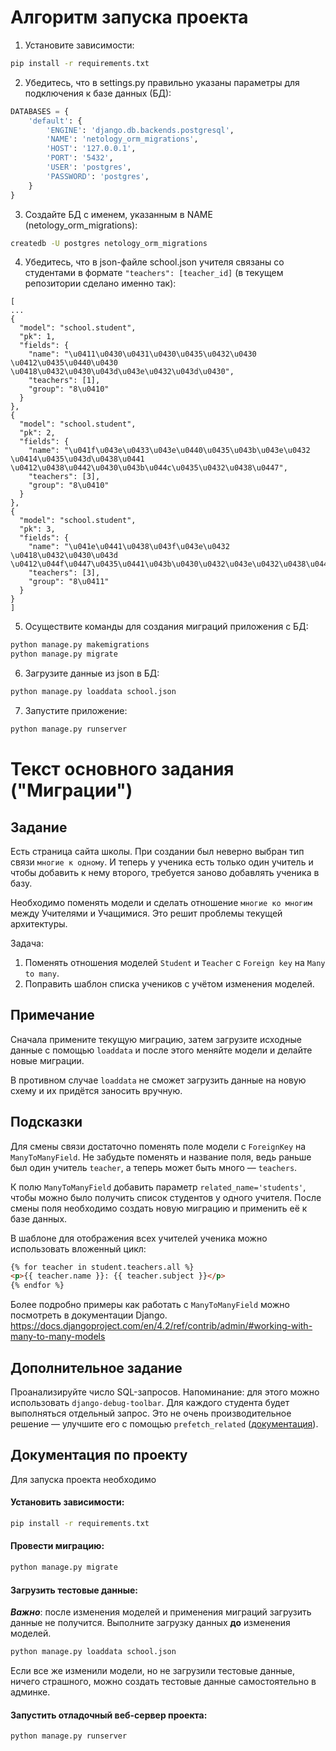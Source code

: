 # Алгоритм запуска проекта

1. Установите зависимости:
```bash
pip install -r requirements.txt
```

2. Убедитесь, что в settings.py правильно указаны параметры для подключения к базе данных (БД):
```python
DATABASES = {
    'default': {
        'ENGINE': 'django.db.backends.postgresql',
        'NAME': 'netology_orm_migrations',
        'HOST': '127.0.0.1',
        'PORT': '5432',
        'USER': 'postgres',
        'PASSWORD': 'postgres',
    }
}
```

3. Создайте БД с именем, указанным в NAME (netology_orm_migrations):
```bash
createdb -U postgres netology_orm_migrations
```

4. Убедитесь, что в json-файле school.json учителя связаны со студентами в формате `"teachers": [teacher_id]` (в текущем репозитории сделано именно так):
```
[
...
{
  "model": "school.student",
  "pk": 1,
  "fields": {
    "name": "\u0411\u0430\u0431\u0430\u0435\u0432\u0430 \u0412\u0435\u0440\u0430 \u0418\u0432\u0430\u043d\u043e\u0432\u043d\u0430",
    "teachers": [1],
    "group": "8\u0410"
  }
},
{
  "model": "school.student",
  "pk": 2,
  "fields": {
    "name": "\u041f\u043e\u0433\u043e\u0440\u0435\u043b\u043e\u0432 \u0414\u0435\u043d\u0438\u0441 \u0412\u0438\u0442\u0430\u043b\u044c\u0435\u0432\u0438\u0447",
    "teachers": [3],
    "group": "8\u0410"
  }
},
{
  "model": "school.student",
  "pk": 3,
  "fields": {
    "name": "\u041e\u0441\u0438\u043f\u043e\u0432 \u0418\u0432\u0430\u043d \u0412\u044f\u0447\u0435\u0441\u043b\u0430\u0432\u043e\u0432\u0438\u0447",
    "teachers": [3],
    "group": "8\u0411"
  }
}
]
```

5. Осуществите команды для создания миграций приложения с БД:
```bash
python manage.py makemigrations
python manage.py migrate
```

6. Загрузите данные из json в БД:
```bash
python manage.py loaddata school.json
```

7. Запустите приложение:
```bash
python manage.py runserver
```

# Текст основного задания ("Миграции")

## Задание

Есть страница сайта школы.
При создании был неверно выбран тип связи `многие к одному`.
И теперь у ученика есть только один учитель и чтобы добавить к нему второго, требуется
заново добавлять ученика в базу.

Необходимо поменять модели и сделать отношение `многие ко многим` между Учителями и Учащимися.
Это решит проблемы текущей архитектуры.

Задача:

1. Поменять отношения моделей `Student` и `Teacher` с `Foreign key` на `Many to many`.
2. Поправить шаблон списка учеников с учётом изменения моделей.

## Примечание

Сначала примените текущую миграцию, затем загрузите исходные данные с помощью `loaddata` и после этого меняйте модели и делайте новые миграции.

В противном случае `loaddata` не сможет загрузить данные на новую схему и их придётся заносить вручную.

## Подсказки

Для смены связи достаточно поменять поле модели с `ForeignKey` на `ManyToManyField`. Не забудьте поменять и название поля, ведь раньше был один учитель `teacher`, а теперь может быть много — `teachers`.

К полю `ManyToManyField` добавить параметр `related_name='students'`, чтобы можно было получить список студентов у одного учителя.
После смены поля необходимо создать новую миграцию и применить её к базе данных.

В шаблоне для отображения всех учителей ученика можно использовать вложенный цикл:

```html
{% for teacher in student.teachers.all %}
<p>{{ teacher.name }}: {{ teacher.subject }}</p>
{% endfor %}
```

Более подробно примеры как работать с `ManyToManyField` можно посмотреть в документации Django.
https://docs.djangoproject.com/en/4.2/ref/contrib/admin/#working-with-many-to-many-models

## Дополнительное задание

Проанализируйте число SQL-запросов. Напоминание: для этого можно использовать `django-debug-toolbar`. Для каждого студента будет выполняться отдельный запрос. Это не очень производительное решение — улучшите его с помощью `prefetch_related` ([документация](https://docs.djangoproject.com/en/3.2/ref/models/querysets/#prefetch-related)).

## Документация по проекту

Для запуска проекта необходимо

#### Установить зависимости:

```bash
pip install -r requirements.txt
```

#### Провести миграцию:

```bash
python manage.py migrate
```

#### Загрузить тестовые данные:

***Важно***: после изменения моделей и применения миграций загрузить данные не получится. Выполните загрузку данных **до** изменения моделей.

```bash
python manage.py loaddata school.json
```

Если все же изменили модели, но не загрузили тестовые данные, ничего страшного, можно создать тестовые данные самостоятельно в админке.

#### Запустить отладочный веб-сервер проекта:

```bash
python manage.py runserver
```
